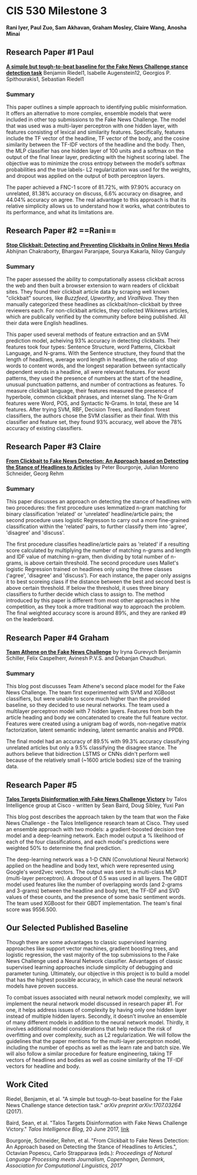 # CIS 530 Milestone 3
#### Rani Iyer, Paul Zuo, Sam Akhavan, Graham Mosley, Claire Wang, Anosha Minai

## Research Paper #1 Paul
[**A simple but tough-to-beat baseline for the Fake News Challenge stance detection task**](https://arxiv.org/pdf/1707.03264.pdf) Benjamin Riedel1, Isabelle Augenstein12, Georgios P. Spithourakis1, Sebastian Riedel1

### Summary
This paper outlines a simple approach to identifying public misinformation. It offers an alternative to more complex, ensemble models that were included in other top submissions to the Fake News Challenge. The model that was used was a multi-layer perceptron with one hidden layer, with features consisting of lexical and similarity features. Specifically, features include the TF vector of the headline, TF vector of the body, and the cosine similarity between the TF-IDF vectors of the headline and the body. Then, the MLP classifier has one hidden layer of 100 units and a softmax on the output of the final linear layer, predicting with the highest scoring label. The objective was to minimize the cross entropy between the model’s softmax probabilities and the true labels- L2 regularization was used for the weights, and dropout was applied on the output of both perceptron layers. 

  

The paper achieved a FNC-1 score of 81.72%, with 97.90% accuracy on unrelated, 81.38% accuracy on discuss, 6.6% accuracy on disagree, and 44.04% accuracy on agree. The real advantage to this approach is that its relative simplicity allows us to understand how it works, what contributes to its performance, and what its limitations are.


## Research Paper #2 ==Rani==
[**Stop Clickbait: Detecting and Preventing Clickbaits in Online News Media**](https://arxiv.org/pdf/1610.09786.pdf) Abhijnan Chakraborty, Bhargavi Paranjape, Sourya Kakarla, Niloy Ganguly

### Summary
The paper assessed the ability to computationally assess clickbait across the web and then built a browser extension to warn readers of clickbait sites. They found their clickbait article data by scraping well known "clickbait" sources, like *Buzzfeed*, *Upworthy*, and *ViralNova*. They then manually categorized these headlines as clickbait/non-clickbait by three reviewers each. For non-clickbait articles, they collected Wikinews articles, which are publically verified by the community before being published. All their data were English headlines.

This paper used several methods of feature extraction and an SVM prediction model, acheiving 93% accuracy in detecting clickbaits. Their features took four types: Sentence Structure, word Patterns, Clickbait Language, and N-grams. With the Sentence structure, they found that the length of headlines, average word length in headlines,  the ratio of stop words to content words, and the longest separation between syntactically dependent words in a headline, all were relevant features. For word patterns, they used the presence of numbers at the start of the headline, unusual punctuation patterns, and number of contractions as features. To measure clickbait language, their features measured the presence of hyperbole, common clickbait phrases, and internet slang. The N-Gram features were Word, POS, and Syntactic N-Grams. In total, these are 14 features. After trying SVM, RBF, Decision Trees, and Random forest classifiers, the authors chose the SVM classifier as their final. With this classifier and feature set, they found 93% accuracy, well above the 78% accuracy of existing classifiers.

## Research Paper #3 Claire 
**[From Clickbait to Fake News Detection: An Approach based on Detecting the Stance of Headlines to Articles](http://aclweb.org/anthology/W17-4215)** by Peter Bourgonje, Julian Moreno Schneider, Georg Rehm

### Summary 
This paper discusses an approach on detecting the stance of headlines with two procedures: the first procedure uses lemmatized n-gram matching for binary classification 'related' or 'unrelated' headline/article pairs; the second procedure uses logistic Regresson to carry out a more fine-grained classification within the 'related' pairs, to further classify them into 'agree', 'disagree' and 'discuss'. 

The first procedure classifies headline/article pairs as 'related' if a resulting score calculated by multiplying the number of matching n-grams and length and IDF value of matching n-gram, then dividing by total number of n-grams, is above certain threshold.  The second procedure uses Mallet's logistic Regression trained on headlines only using the three classes ('agree', 'disagree' and 'discuss'). For each instance, the paper only assigns it to best scoreing class if the distance between the best and second best is above certain threshold. If below the threshold, it uses three binary classifiers to further decide which class to assign to. The method introduced by this paper is different from most other approaches in hhe competition, as they took a more traditional way to approach the problem. The final weighted accuracy score is around 89%, and they are ranked #9 on the leaderboard. 


## Research Paper #4 Graham
**[Team Athene on the Fake News Challenge](https://medium.com/@andre134679/team-athene-on-the-fake-news-challenge-28a5cf5e017b
)** by
Iryna Gurevych Benjamin Schiller, Felix Caspelherr, Avinesh P.V.S. and Debanjan Chaudhuri.

### Summary
This blog post discusses Team Athene's second place model for the Fake News Challenge. The team first experimented with SVM and XGBoost classifiers, but were unable to score much higher than the provided baseline, so they decided to use neural networks. The team used a multilayer perceptron model with 7 hidden layers. Features from both the article heading and body we concatenated to create the full feature vector. Features were created using a unigram bag of words, non-negative matrix factorization, latent semantic indexing, latent semantic analsis and PPDB.

The final model had an accuracy of 89.5% with 99.3% accuracy classifying unrelated articles but only a 9.5% classifying the disagree stance. The authors believe that bidirection LSTMS or CNNs didn't perform well because of the relatively small (~1600 article bodies) size of the training data.



## Research Paper #5
**[Talos Targets Disinformation with Fake News Challenge Victory](http://blog.talosintelligence.com/2017/06/talos-fake-news-challenge.html)** by Talos Intelligence group at Cisco - written by Sean Baird, Doug Sibley, Yuxi Pan

This blog post describes the approach taken by the team that won the Fake News Challenge - the Talos Intelligence research team at Cisco. They used an ensemble approach with two models: a gradient-boosted decision tree model and a deep-learning network. Each model output a % likelihood of each of the four classifications, and each model's predictions were weighted 50% to determine the final prediction.

The deep-learning network was a 1-D CNN (Convolutional Neural Network) applied on the headline and body text, which were represented using Google's word2vec vectors. The output was sent to a multi-class MLP (multi-layer perceptron). A dropout of 0.5 was used in all layers. The GBDT model used features like the number of overlapping words (and 2-grams and 3-grams) between the headline and body text, the TF-IDF and SVD values of these counts, and the presence of some basic sentiment words. The team used XGBoost for their GBDT implementation. The team's final score was 9556.500.


## Our Selected Published Baseline
Though there are some advantages to classic supervised learning approaches like support vector machines, gradient boosting trees, and logistic regression, the vast majority of the top submissions to the Fake News Challenge used a Neural Network classifier. Advantages of classic supervised learning approaches include simplicity of debugging and parameter tuning. Ultimately, our objective in this project is to build a model that has the highest possible accuracy, in which case the neural network models have proven success. 

To combat issues associated with neural network model complexity, we will implement the neural network model discussed in research paper #1. For one, it helps address issues of complexity by having only one hidden layer instead of multiple hidden layers. Secondly, it doesn't involve an ensemble of many different models in addition to the neural network model. Thirdly, it involves additional model considerations that help reduce the risk of overfitting and over complexity, such as L2 regularization. We will follow the guidelines that the paper mentions for the multi-layer perceptron model, including the number of epochs as well as the learn rate and batch size. We will also follow a similar procedure for feature engineering, taking TF vectors of headlines and bodies as well as cosine similarity of the TF-IDF vectors for headline and body.

## Work Cited
Riedel, Benjamin, et al. "A simple but tough-to-beat baseline for the Fake News Challenge stance detection task." _arXiv preprint arXiv:1707.03264_ (2017).

Baird, Sean, et al. "Talos Targets Disinformation with Fake News Challenge Victory." *Talos Intelligence Blog*, 20 June 2017, [link](http://blog.talosintelligence.com/2017/06/talos-fake-news-challenge.html)

Bourgonje, Schneider, Rehm, et al. "From Clickbait to Fake News Detection: An Approach based on Detecting the Stance of Headlines to Articles.", Octavian Popescu, Carlo Strapparava (eds.): _Proceedings of Natural Language Processing meets Journalism, Copenhagen, Denmark, Association for Computational Linguistics, 2017_ 
